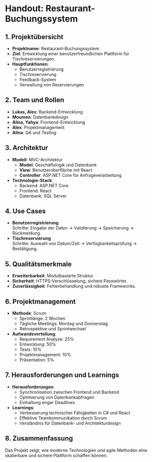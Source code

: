 # Handout: Restaurant-Buchungssystem

## 1. Projektübersicht
- **Projektname**: Restaurant-Buchungssystem  
- **Ziel**: Entwicklung einer benutzerfreundlichen Plattform für Tischreservierungen.  
- **Hauptfunktionen**:  
  - Benutzerregistrierung  
  - Tischreservierung  
  - Feedback-System  
  - Verwaltung von Reservierungen  

## 2. Team und Rollen
- **Lukas, Alex**: Backend-Entwicklung  
- **Moumen**: Datenbankdesign  
- **Alina, Yahya**: Frontend-Entwicklung  
- **Alex**: Projektmanagement  
- **Alina**: QA und Testing  

## 3. Architektur
- **Modell**: MVC-Architektur  
  - **Model**: Geschäftslogik und Datenbank  
  - **View**: Benutzeroberfläche mit React  
  - **Controller**: ASP.NET Core für Anfrageverarbeitung  
- **Technologie-Stack**:  
  - Backend: ASP.NET Core  
  - Frontend: React  
  - Datenbank: SQL Server  

## 4. Use Cases
- **Benutzerregistrierung**  
  Schritte: Eingabe der Daten → Validierung → Speicherung → Rückmeldung.  
- **Tischreservierung**  
  Schritte: Auswahl von Datum/Zeit → Verfügbarkeitsprüfung → Bestätigung.  

## 5. Qualitätsmerkmale
- **Erweiterbarkeit**: Modulbasierte Struktur.  
- **Sicherheit**: HTTPS-Verschlüsselung, sichere Passwörter.  
- **Zuverlässigkeit**: Fehlerbehandlung und robuste Frameworks.  

## 6. Projektmanagement
- **Methode**: Scrum  
  - Sprintlänge: 2 Wochen  
  - Tägliche Meetings: Montag und Donnerstag  
  - Retrospektive und Sprintwechsel  
- **Aufwandsverteilung**:  
  - Requirement Analyse: 25%  
  - Entwicklung: 50%  
  - Tests: 10%  
  - Projektmanagement: 10%  
  - Präsentation: 5%  

## 7. Herausforderungen und Learnings
- **Herausforderungen**:  
  - Synchronisation zwischen Frontend und Backend  
  - Optimierung von Datenbankabfragen  
  - Einhaltung enger Deadlines  
- **Learnings**:  
  - Verbesserung technischer Fähigkeiten in C# und React  
  - Effektive Teamkommunikation durch Scrum  
  - Verständnis für Datenbank- und Architekturdesign  

## 8. Zusammenfassung
Das Projekt zeigt, wie moderne Technologien und agile Methoden eine skalierbare und sichere Plattform schaffen können.
